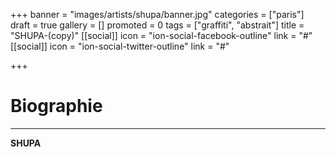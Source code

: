 +++
banner = "images/artists/shupa/banner.jpg"
categories = ["paris"]
draft = true
gallery = []
promoted = 0
tags = ["graffiti", "abstrait"]
title = "SHUPA-(copy)"
[[social]]
icon = "ion-social-facebook-outline"
link = "#"
[[social]]
icon = "ion-social-twitter-outline"
link = "#"

+++
# Biographie
---

**SHUPA**